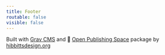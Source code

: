 ```yaml
---
title: Footer
routable: false
visible: false
---
```


Built with [Grav CMS](http://getgrav.org) and :blue_heart: 
[Open Publishing Space](http://learn.hibbittsdesign.org/openpublishingspace) package by [hibbittsdesign.org](http://hibbittsdesign.org)  
